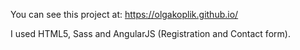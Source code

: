 You can see this project at: https://olgakoplik.github.io/

I used HTML5, Sass and AngularJS (Registration and Contact form).
